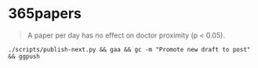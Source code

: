# 365papers
> A paper per day has no effect on doctor proximity (p &lt; 0.05).


```
./scripts/publish-next.py && gaa && gc -m "Promote new draft to post" && ggpush
```
